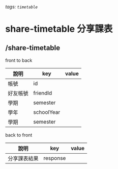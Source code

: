 ###### tags: `timetable`
# share-timetable 分享課表
## /share-timetable
front to back

| 說明     | key        | value |
| -------- | ---------- | ----- |
| 帳號     | id         |       |
| 好友帳號 | friendId   |       |
| 學期     | semester   |       |
| 學年     | schoolYear |       |
| 學期     | semester   |       |

back to front

| 說明         | key      | value |
| ------------ | -------- | ----- |
| 分享課表結果 | response |       |